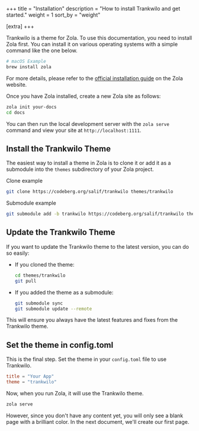 +++
title = "Installation"
description = "How to install Trankwilo and get started."
weight = 1
sort_by = "weight"

[extra]
+++

Trankwilo is a theme for Zola. To use this documentation, you need to install Zola first. You can install it on various operating systems with a simple command like the one below.

```bash
# macOS Example
brew install zola
```

For more details, please refer to the [official installation guide](https://www.getzola.org/documentation/getting-started/installation/) on the Zola website.

Once you have Zola installed, create a new Zola site as follows:

```bash
zola init your-docs
cd docs
```

You can then run the local development server with the `zola serve` command and view your site at `http://localhost:1111`.

## Install the Trankwilo Theme

The easiest way to install a theme in Zola is to clone it or add it as a submodule into the `themes` subdirectory of your Zola project.

Clone example

```bash
git clone https://codeberg.org/salif/trankwilo themes/trankwilo
```

Submodule example

```bash
git submodule add -b trankwilo https://codeberg.org/salif/trankwilo themes/trankwilo
```

## Update the Trankwilo Theme

If you want to update the Trankwilo theme to the latest version, you can do so easily:

- If you cloned the theme:
  ```bash
  cd themes/trankwilo
  git pull
  ```

- If you added the theme as a submodule:
  ```bash
  git submodule sync
  git submodule update --remote
  ```

This will ensure you always have the latest features and fixes from the Trankwilo theme.

## Set the theme in config.toml

This is the final step. Set the theme in your `config.toml` file to use Trankwilo.

```toml
title = "Your App"
theme = "trankwilo"
```

Now, when you run Zola, it will use the Trankwilo theme.

```bash
zola serve
```

However, since you don't have any content yet, you will only see a blank page with a brilliant color. In the next document, we'll create our first page.
